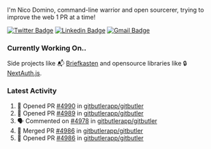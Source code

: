 
I'm Nico Domino, command-line warrior and open sourcerer, trying to improve the web 1 PR at a time!

[![Twitter Badge](https://img.shields.io/badge/-@ndom91-1ca0f1?style=flat-square&labelColor=1ca0f1&logo=twitter&logoColor=white&link=https://twitter.com/ndom91)](https://twitter.com/ndom91) [![Linkedin Badge](https://img.shields.io/badge/-ndom91-blue?style=flat-square&logo=Linkedin&logoColor=white&link=https://www.linkedin.com/in/ndom91/)](https://www.linkedin.com/in/ndom91/) [![Gmail Badge](https://img.shields.io/badge/-yo@ndo.dev-c14438?style=flat-square&logo=mail.ru&logoColor=white&link=mailto:yo@ndo.dev)](mailto:yo@ndo.dev)

### Currently Working On..

Side projects like 📬 [Briefkasten](https://briefkastenhq.com) and opensource libraries like 🔒 [NextAuth.js](https://github.com/nextauthjs/next-auth).

<!--START_SECTION_PROFILE_VIEWS:readme-info-->
<!--END_SECTION_PROFILE_VIEWS:readme-info-->

<!--START_SECTION_DAILY_COMMIT:readme-info-->
<!--END_SECTION_DAILY_COMMIT:readme-info-->

<!--START_SECTION_WEEKLY_COMMIT:readme-info-->
<!--END_SECTION_WEEKLY_COMMIT:readme-info-->

### Latest Activity

<!--START_SECTION:activity-->
1. 💪 Opened PR [#4990](https://github.com/gitbutlerapp/gitbutler/pull/4990) in [gitbutlerapp/gitbutler](https://github.com/gitbutlerapp/gitbutler)
2. 💪 Opened PR [#4989](https://github.com/gitbutlerapp/gitbutler/pull/4989) in [gitbutlerapp/gitbutler](https://github.com/gitbutlerapp/gitbutler)
3. 🗣 Commented on [#4978](https://github.com/gitbutlerapp/gitbutler/pull/4978#issuecomment-2380837565) in [gitbutlerapp/gitbutler](https://github.com/gitbutlerapp/gitbutler)
4. 🎉 Merged PR [#4986](https://github.com/gitbutlerapp/gitbutler/pull/4986) in [gitbutlerapp/gitbutler](https://github.com/gitbutlerapp/gitbutler)
5. 💪 Opened PR [#4986](https://github.com/gitbutlerapp/gitbutler/pull/4986) in [gitbutlerapp/gitbutler](https://github.com/gitbutlerapp/gitbutler)
<!--END_SECTION:activity-->
